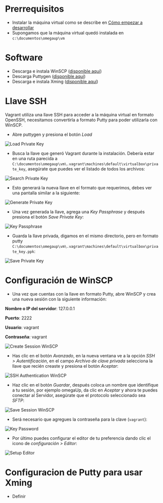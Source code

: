 # Prerrequisitos
* Instalar la máquina virtual como se describe en [Cómo empezar a desarrollar](/docs/C%C3%B3mo-empezar-a-desarrollar.md)
* Supongamos que la máquina virtual quedó instalada en `c:\documentos\omegaup\vm`

# Software
* Descarga e instala WinSCP ([disponible aquí](https://winscp.net/eng/download.php))
* Descarga Puttygen ([disponible aquí](https://winscp.net/eng/downloads.php#putty))
* Descarga e instala Xming ([disponible aquí](http://www.straightrunning.com/XmingNotes/#head-121))

# Llave SSH
Vagrant utiliza una llave SSH para acceder a la máquina virtual en formato OpenSSH, necesitamos convertirla a formato Putty para poder utilizarla con WinSCP.
* Abre puttygen y presiona el botón _Load_

![Load Private Key](https://i.ibb.co/2SD56RT/Putty-Gen-Load.png)

* Busca la llave que generó Vagrant durante la instalación. Debería estar en una ruta parecida a
`C:\documentos\omegaup\vm\.vagrant\machines\default\virtualbox\private_key`, asegúrate que puedes ver el listado de todos los archivos:

![Search Private Key](https://i.ibb.co/W64Rm94/Search-Private-Key.png)

* Esto generará la nueva llave en el formato que requerimos, debes ver una pantalla similar a la siguiente:

![Generate Private Key](https://i.ibb.co/8r3PKXw/Generate-Private-Key.png)

* Una vez generada la llave, agrega una _Key Passphrase_ y después presiona el botón _Save Private Key_:

![Key Passphrase](https://i.ibb.co/FzKD7VM/Save-Private-Key-With-Key-Passphrase.png)

* Guarda la llave privada, digamos en el mismo directorio, pero en formato putty
`C:\documentos\omegaup\vm\.vagrant\machines\default\virtualbox\private_key.ppk`:

![Save Private  Key](https://i.ibb.co/Tht3jXh/Save-Private-Key.png)

# Configuración de WinSCP

* Una vez que cuentas con la llave en formato Putty, abre WinSCP y crea una nueva sesión con la siguiente información:

**Nombre o IP del servidor**: 127.0.0.1

**Puerto**: 2222

**Usuario**: vagrant

**Contraseña**: vagrant

![Create Session WinSCP](https://i.ibb.co/fM4LN3m/Create-Session-Win-SCP.png)

* Has clic en el botón _Avanzado_, en la nueva ventana ve a la opción _SSH > Autentificación_, en el campo _Archivo de clave privada_ selecciona la llave que recién creaste y presiona el botón _Aceptar_:

![SSH Authentication WinSCP](https://i.ibb.co/RY3nsDj/SSH-Authentication-Win-SCP.png)

* Haz clic en el botón _Guardar_, después coloca un nombre que identifique a tu sesión, por ejemplo omegaUp, da clic en _Aceptar_ y ahora te puedes conectar al Servidor, asegúrate que el protocolo seleccionado sea _SFTP_:

![Save Session WinSCP](https://i.ibb.co/Y8zYr04/Save-Session-Win-SCP.png)

* Será necesario que agregues la contraseña para la clave (`vagrant`):

![Key Password](https://i.ibb.co/vYkG6k5/Key-Password.png)

* Por último puedes configurar el editor de tu preferencia dando clic el icono de _configuración > Editor_:

![Setup Editor](https://i.ibb.co/yVW5TsM/Setup-Editor.png)

# Configuracion de Putty para usar Xming
* Definir